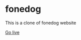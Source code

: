 # fonedog

This is a clone of fonedog website

[Go live](https://www.fonedog-clone.netlify.app "fonedog's homepage")
